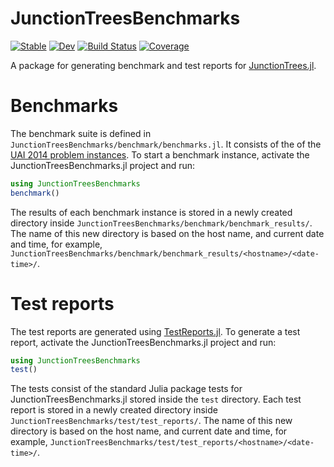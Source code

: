 # JunctionTreesBenchmarks

[![Stable](https://img.shields.io/badge/docs-stable-blue.svg)](https://mroavi.github.io/JunctionTreesBenchmarks.jl/stable/)
[![Dev](https://img.shields.io/badge/docs-dev-blue.svg)](https://mroavi.github.io/JunctionTreesBenchmarks.jl/dev/)
[![Build Status](https://github.com/mroavi/JunctionTreesBenchmarks.jl/actions/workflows/CI.yml/badge.svg?branch=main)](https://github.com/mroavi/JunctionTreesBenchmarks.jl/actions/workflows/CI.yml?query=branch%3Amain)
[![Coverage](https://codecov.io/gh/mroavi/JunctionTreesBenchmarks.jl/branch/main/graph/badge.svg)](https://codecov.io/gh/mroavi/JunctionTreesBenchmarks.jl)

A package for generating benchmark and test reports for
[JunctionTrees.jl](https://github.com/mroavi/JunctionTrees.jl).

# Benchmarks

The benchmark suite is defined in
`JunctionTreesBenchmarks/benchmark/benchmarks.jl`. It consists of the of the
[UAI 2014 problem
instances](https://personal.utdallas.edu/~vxg112130/uai14-competition/index.html).
To start a benchmark instance, activate the JunctionTreesBenchmarks.jl project
and run:

```julia
using JunctionTreesBenchmarks
benchmark()
```

The results of each benchmark instance is stored in a newly created directory
inside `JunctionTreesBenchmarks/benchmark/benchmark_results/`. The name of this
new directory is based on the host name, and current date and time, for example,
`JunctionTreesBenchmarks/benchmark/benchmark_results/<hostname>/<date-time>/`.

# Test reports

The test reports are generated using
[TestReports.jl](https://github.com/JuliaTesting/TestReports.jl). To generate a
test report, activate the JunctionTreesBenchmarks.jl project and run:

```julia
using JunctionTreesBenchmarks
test()
```

The tests consist of the standard Julia package tests for
JunctionTreesBenchmarks.jl stored inside the `test` directory. Each test report
is stored in a newly created directory inside
`JunctionTreesBenchmarks/test/test_reports/`. The name of this new directory is
based on the host name, and current date and time, for example,
`JunctionTreesBenchmarks/test/test_reports/<hostname>/<date-time>/`.
